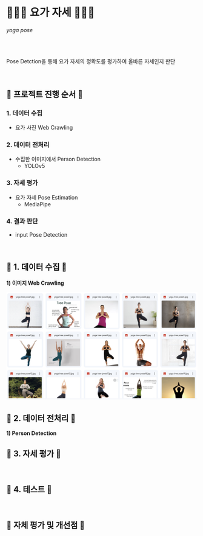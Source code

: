 # 🧘🏻‍♀️ 요가 자세 🧘🏻‍♀️
###### yoga pose
<br>

Pose Detction을 통해 요가 자세의 정확도를 평가하여 올바른 자세인지 판단

<br>

## __📌 프로젝트 진행 순서 📌__
### 1. 데이터 수집
* 요가 사진 Web Crawling
### 2. 데이터 전처리
* 수집한 이미지에서 Person Detection
    * YOLOv5
### 3. 자세 평가
* 요가 자세 Pose Estimation
    * MediaPipe
### 4. 결과 판단
* input Pose Detection
<br>

## __📌 1. 데이터 수집 📌__
__1) 이미지 Web Crawling__
<!-- <a href="https://drive.google.com/drive/folders/1Ciq-_KrDGRHzgdnoVzq0FdU93TGDZN-B"> 구글 드라이브 </a> -->
<img src="./readme/1-1.png" width="600">
<br>

## __📌 2. 데이터 전처리 📌__
__1) Person Detection__
<br>

## __📌 3. 자세 평가 📌__
<br>

## __📌 4. 테스트 📌__
<br>

## __📌 자체 평가 및 개선점 📌__
<br>
